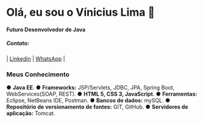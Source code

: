 <h1>Olá, eu sou o Vínicius Lima 👋</h1>
<h4>Futuro Desenvolvedor de Java</h4>
<h5>Contato:</h5>
| <a href="//www.linkedin.com/in/viniciusylima">Linkedin</a> | 
<a href="//api.whatsapp.com/send?phone=5511949878919">WhatsApp</a> |

<h3><Strong>Meus Conhecimento</Strong></h3>
● <Strong>Java EE</Strong>.					
● <Strong>Frameworks:</Strong> JSP/Servlets, JDBC, JPA, Spring Boot, WebServices(SOAP, REST).					
● <Strong>HTML 5, CSS 3, JavaScript</Strong>.					
● <Strong>Ferramentas:</Strong> Eclipse, NetBeans IDE, Postman.					
● <Strong>Bancos de dados:</Strong> mySQL.					
● <Strong>Repositório de versionamento de fontes:</Strong> GIT, GitHub.					
● <Strong>Servidores de aplicação:</Strong> Tomcat.


